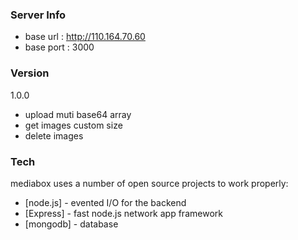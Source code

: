 ### Server Info
- base url : http://110.164.70.60
- base port : 3000

### Version
1.0.0
- upload muti base64 array
- get images custom size
- delete images

### Tech

mediabox uses a number of open source projects to work properly:
* [node.js] - evented I/O for the backend
* [Express] - fast node.js network app framework
* [mongodb] - database

